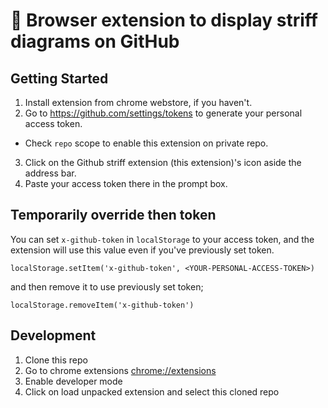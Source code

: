 # 🚀 Browser extension to display striff diagrams on GitHub 


## Getting Started

1. Install extension from chrome webstore, if you haven't.
2. Go to https://github.com/settings/tokens to generate your personal access token.
  - Check `repo` scope to enable this extension on private repo.
3. Click on the Github striff extension (this extension)'s icon aside the address bar.
4. Paste your access token there in the prompt box.

## Temporarily override then token

You can set `x-github-token` in `localStorage` to your access token, and the extension will use this value even if you've previously set token.

    localStorage.setItem('x-github-token', <YOUR-PERSONAL-ACCESS-TOKEN>)

and then remove it to use previously set token;

    localStorage.removeItem('x-github-token')

## Development

1. Clone this repo
2. Go to chrome extensions [chrome://extensions](chrome://extensions)
3. Enable developer mode
4. Click on load unpacked extension and select this cloned repo
